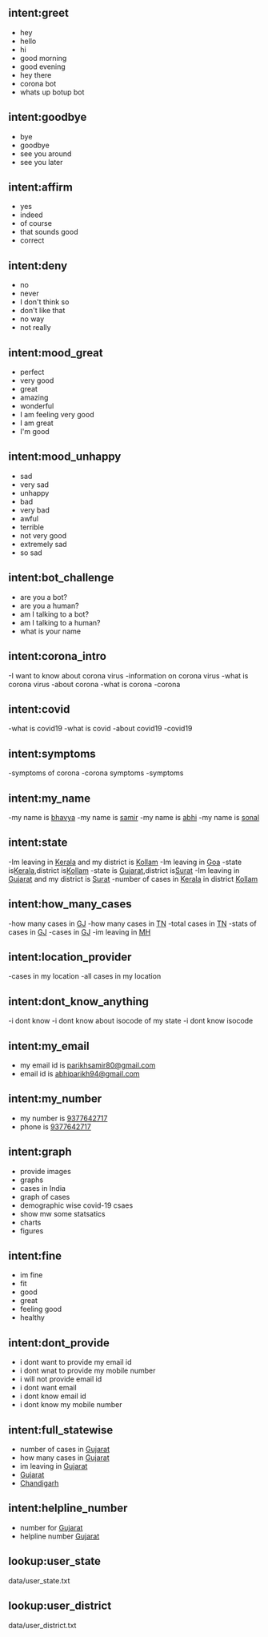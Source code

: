 ## intent:greet
- hey
- hello
- hi
- good morning
- good evening
- hey there
- corona bot
- whats up botup bot

## intent:goodbye
- bye
- goodbye
- see you around
- see you later

## intent:affirm
- yes
- indeed
- of course
- that sounds good
- correct

## intent:deny
- no
- never
- I don't think so
- don't like that
- no way
- not really

## intent:mood_great
- perfect
- very good
- great
- amazing
- wonderful
- I am feeling very good
- I am great
- I'm good

## intent:mood_unhappy
- sad
- very sad
- unhappy
- bad
- very bad
- awful
- terrible
- not very good
- extremely sad
- so sad

## intent:bot_challenge
- are you a bot?
- are you a human?
- am I talking to a bot?
- am I talking to a human?
- what is your name 

## intent:corona_intro
-I want to know about corona virus
-information on corona virus
-what is corona virus
-about corona 
-what is corona
-corona

## intent:covid
-what is covid19
-what is covid
-about covid19
-covid19

## intent:symptoms
-symptoms of corona
-corona symptoms
-symptoms

## intent:my_name
-my name is [bhavya](NAME)
-my name is [samir](NAME)
-my name is [abhi](NAME)
-my name is [sonal](NAME)

## intent:state
-Im leaving in [Kerala](user_state) and my district is [Kollam](user_district)
-Im leaving in [Goa](user_state)
-state is[Kerala](user_state),district is[Kollam](user_district)
-state is [Gujarat](user_state),district is[Surat](user_district)
-Im leaving in [Gujarat](user_state) and my district is [Surat](user_district)
-number of cases in [Kerala](user_state) in district [Kollam](user_district)

## intent:how_many_cases
-how many cases in [GJ](iso_state)
-how many cases in [TN](iso_state)
-total cases in [TN](iso_state)
-stats of cases in [GJ](iso_state)
-cases in [GJ](iso_state)
-im leaving  in [MH](iso_state)

## intent:location_provider
-cases in my location
-all cases in my location

## intent:dont_know_anything
-i dont know
-i dont know about isocode of my state
-i dont know isocode

## intent:my_email
- my email id is [parikhsamir80@gmail.com](email_id)
- email id is [abhiparikh94@gmail.com](email_id)

## intent:my_number
- my number is [9377642717](mob_no)
- phone is [9377642717](mob_no)

## intent:graph
- provide images 
- graphs
- cases in India
- graph of cases
- demographic wise covid-19 csaes
- show mw some statsatics
- charts
- figures

## intent:fine
- im fine
- fit
- good
- great
- feeling good
- healthy

## intent:dont_provide
- i dont want to provide my email id
- i dont wnat to provide my mobile number
- i will not provide email id
- i dont want email
- i dont know email id
- i dont know my mobile number 

## intent:full_statewise
- number of cases in [Gujarat](user_state)
- how many cases in [Gujarat](user_state)
- im leaving in [Gujarat](user_state)
- [Gujarat](user_state)
- [Chandigarh](user_state)

## intent:helpline_number
- number for [Gujarat](user_state)
- helpline number [Gujarat](user_state)

## lookup:user_state
data/user_state.txt

## lookup:user_district
data/user_district.txt

